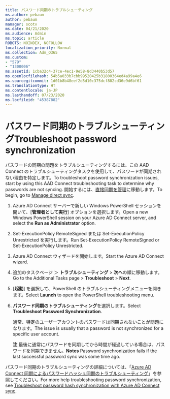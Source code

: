 ```yaml
---
title: パスワード同期のトラブルシューティング
ms.author: pebaum
author: pebaum
manager: scotv
ms.date: 04/21/2020
ms.audience: Admin
ms.topic: article
ROBOTS: NOINDEX, NOFOLLOW
localization_priority: Normal
ms.collection: Adm_O365
ms.custom:
- "579"
- "1300006"
ms.assetid: 1cba32c4-37ce-4ec1-9e58-8d3440b53d57
ms.openlocfilehash: 54b5a033b7cbb99520425b31800364ed4a99a4e6
ms.sourcegitcommit: 1d01b8b48eef2d5d10c375dcf802cd36e9d6bf61
ms.translationtype: HT
ms.contentlocale: ja-JP
ms.lasthandoff: 07/23/2020
ms.locfileid: "45387882"
---
```

# <a name="troubleshoot-password-synchronization"></a><span data-ttu-id="eac89-102">パスワード同期のトラブルシューティング</span><span class="sxs-lookup"><span data-stu-id="eac89-102">Troubleshoot password synchronization</span></span>

<span data-ttu-id="eac89-103">パスワードの同期の問題をトラブルシューティングするには、この AAD Connect のトラブルシューティングタスクを使用して、パスワードが同期されない理由を特定します。</span><span class="sxs-lookup"><span data-stu-id="eac89-103">To troubleshoot password synchronization issues, start by using this AAD Connect troubleshooting task to determine why passwords are not syncing.</span></span> <span data-ttu-id="eac89-104">開始するには、[直接同期を管理](https://admin.microsoft.com/AdminPortal/Home#/dirsyncmanagement)に移動します。</span><span class="sxs-lookup"><span data-stu-id="eac89-104">To begin, go to [Manage direct sync](https://admin.microsoft.com/AdminPortal/Home#/dirsyncmanagement).</span></span>  

1. <span data-ttu-id="eac89-105">Azure AD Connect サーバーで新しい Windows PowerShell セッションを開いて、[**管理者として実行**] オプションを選択します。</span><span class="sxs-lookup"><span data-stu-id="eac89-105">Open a new Windows PowerShell session on your Azure AD Connect server, and select the **Run as Administrator** option.</span></span>

2. <span data-ttu-id="eac89-106">Set-ExecutionPolicy RemoteSigned または Set-ExecutionPolicy Unrestricted を実行します。</span><span class="sxs-lookup"><span data-stu-id="eac89-106">Run Set-ExecutionPolicy RemoteSigned or Set-ExecutionPolicy Unrestricted.</span></span>

3. <span data-ttu-id="eac89-107">Azure AD Connect ウィザードを開始します。</span><span class="sxs-lookup"><span data-stu-id="eac89-107">Start the Azure AD Connect wizard.</span></span>

4. <span data-ttu-id="eac89-108">追加のタスクページ ＞ **トラブルシューティング** > **次へ**の順に移動します。</span><span class="sxs-lookup"><span data-stu-id="eac89-108">Go to the Additional Tasks page > **Troubleshoot** > **Next**.</span></span>

5. <span data-ttu-id="eac89-109">[**起動**] を選択して、PowerShell のトラブルシューティングメニューを開きます。</span><span class="sxs-lookup"><span data-stu-id="eac89-109">Select **Launch** to open the PowerShell troubleshooting menu.</span></span>

6. <span data-ttu-id="eac89-110">**パスワード同期のトラブルシューティング**を選択します。</span><span class="sxs-lookup"><span data-stu-id="eac89-110">Select **Troubleshoot Password Synchronization**.</span></span>

    <span data-ttu-id="eac89-111">通常、特定のユーザーアカウントのパスワードは同期されないことが問題になります。</span><span class="sxs-lookup"><span data-stu-id="eac89-111">The issue is usually that a password is not synchronized for a specific user account.</span></span>

    <span data-ttu-id="eac89-112">**注** 最後に通常にパスワードを同期してから時間が経過している場合は、パスワードを同期できません。</span><span class="sxs-lookup"><span data-stu-id="eac89-112">**Notes** Password synchronization fails if the last successful password sync was some time ago.</span></span>

<span data-ttu-id="eac89-113">パスワード同期のトラブルシューティングの詳細については、「[Azure AD Connect 同期によるパスワードハッシュ同期のトラブルシューティング](https://docs.microsoft.com/azure/active-directory/hybrid/tshoot-connect-password-hash-synchronization)」を参照してください。</span><span class="sxs-lookup"><span data-stu-id="eac89-113">For more help troubleshooting password synchronization, see [Troubleshoot password hash synchronization with Azure AD Connect sync](https://docs.microsoft.com/azure/active-directory/hybrid/tshoot-connect-password-hash-synchronization).</span></span>